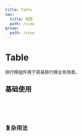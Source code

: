 ```yaml
---
title: Table
nav:
  title: 视图
  path: /view
group:
  path: /view
---
```


# Table

排行榜组件用于简易排行榜业务场景。

## 基础使用

<code src="./demos/index.tsx" />

<API></API>

## 复杂用法

<code src="./demos/index.tsx" />